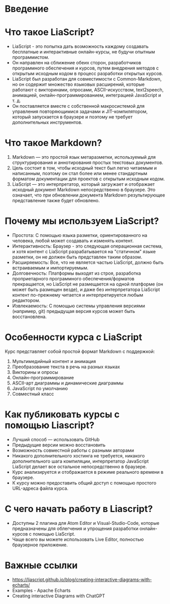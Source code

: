 # Введение
# Что такое LiaScript?
* LiaScript - это попытка дать возможность каждому создавать бесплатные и интерактивные онлайн-курсы, не будучи опытным программистом.
* Он направлен на сближение обеих сторон, разработчиков программного обеспечения и курсов, путем внедрения методов с открытым исходным кодом в процесс разработки открытых курсов. 
* LiaScript был разработан для совместимости с Common-Markdown, но он содержит множество языковых расширений, которые работают с викторинами, опросами, ASCII-искусством, text2speech, анимацией, онлайн-программированием, интеграцией JavaScript и т. д. 
* Он поставляется вместе с собственной макросистемой для управления повторяющимися задачами и JIT-компилятором, который запускается в браузере и поэтому не требует дополнительных инструментов.

# Что такое Markdown?
1. Markdown — это простой язык метаразметки, используемый для структурирования и аннотирования простых текстовых документов. 
2. Цель состоит в том, чтобы исходный текст был легко читаемым и написанным, поэтому он стал более или менее стандартным форматом документации для проектов с открытым исходным кодом.
3. LiaScript — это интерпретатор, который загружает и отображает исходный документ Markdown непосредственно в браузере. Это означает, что при обновлении документа Markdown результирующее представление также будет обновлено.
# Почему мы используем LiaScript?
* Простота: С помощью языка разметки, ориентированного на человека, любой может создавать и изменять контент.
* Интерактивность: Браузер - это следующая операционная система, и хотя контент с LiaScript разрабатывается на "статичном" языке разметки, он не должен быть представлен таким образом.
* Расширяемость: Все, что не является частью LiaScript, должно быть встраиваемым и импортируемым.
* Долговечность: Платформы выходят из строя, разработка проприетарного программного обеспечения/форматов прекращается, но LiaScript не размещается на одной платформе (он может быть размещен везде), и даже без интерпретатора LiaScript контент по-прежнему читается и интерпретируется любым редактором.
* Извлекаемость: С помощью системы управления версиями (например, git) предыдущая версия курсов может быть восстановлена.
# Особенности курса с LiaScript
Курс представляет собой простой формат Markdown с поддержкой:

1. Мультимедийный контент и анимация 
2. Преобразование текста в речь на разных языках
3. Викторины и опросы
4. Онлайн-программирование
5. ASCII-арт диаграммы и динамические диаграммы
6. JavaScript по умолчанию
7. Совместный класс

# Как публиковать курсы с помощью Liascript?
* Лучший способ — использовать GitHub
* Предыдущие версии можно восстановить
* Возможность совместной работы с разными авторами
* Никакого дополнительного хостинга не требуется, никакого дополнительного шага компиляции, интерпретатор JavaScript LiaScript делает все остальное непосредственно в браузере.
* Курс анализируется и отображается в режиме реального времени в браузере.
* К курсу можно предоставить общий доступ с помощью простого URL-адреса файла курса.

# С чего начать работу в Liascript?
* Доступны 2 плагина для Atom Editor и Visual-Studio-Code, которые предназначены для облегчения и упрощения разработки онлайн-курсов с помощью LiaScript. 
* Чаще всего вы можете использовать Live Editor, полностью браузерное приложение.

# Важные ссылки
* https://liascript.github.io/blog/creating-interactive-diagrams-with-echarts/
* Examples - Apache Echarts
* Creating interactive Diagrams with ChatGPT

